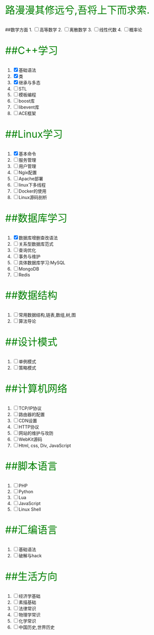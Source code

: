 <style>
p{color:green;font-size:32;}
</style>
<p>
路漫漫其修远兮,吾将上下而求索.
</p>
##数学方面
1. <input type="checkbox" name="math" >高等数学
2. <input type="checkbox" name="math">离散数学
3. <input type="checkbox" name="math">线性代数
4. <input type="checkbox" name="math">概率论

##C++学习
1. <input type="checkbox" name="c++" checked>基础语法
2. <input type="checkbox" name="c++" checked>类
3. <input type="checkbox" name="c++" checked>继承与多态
4. <input type="checkbox" name="c++">STL
5. <input type="checkbox" name="c++">模板编程
6. <input type="checkbox" name="c++">boost库
7. <input type="checkbox" name="c++">libevent库
8. <input type="checkbox" name="c++">ACE框架

##Linux学习
1. <input type="checkbox" name="linux" checked>基本命令
2. <input type="checkbox" name="linux">服务管理
3. <input type="checkbox" name="linux">用户管理
4. <input type="checkbox" name="linux">Ngix配置
5. <input type="checkbox" name="linux">Apache部署
6. <input type="checkbox" name="linux">linux下多线程
7. <input type="checkbox" name="linux">Docker的使用
8. <input type="checkbox" name="linux">Linux源码剖析

##数据库学习
1. <input type="checkbox" name="database" checked>数据库增删查改语法
2. <input type="checkbox" name="database">关系型数据库范式
3. <input type="checkbox" name="database">查询优化
4. <input type="checkbox" name="database">事务与维护
5. <input type="checkbox" name="database">具体数据库学习:MySQL
6. <input type="checkbox" name="database">MongoDB
7. <input type="checkbox" name="database">Redis

##数据结构
1. <input type="checkbox" name="struct">常用数据结构,链表,数组,树,图
2. <input type="checkbox" name="struct">算法导论

##设计模式
1. <input type="checkbox" name="design">单例模式
2. <input type="checkbox" name="design">策略模式

##计算机网络
1. <input type="checkbox" name="net">TCP/IP协议
2. <input type="checkbox" name="net">路由器的配置
3. <input type="checkbox" name="net">CDN设置
4. <input type="checkbox" name="net">HTTP协议
5. <input type="checkbox" name="net">网站的维护与攻防
6. <input type="checkbox" name="net">WebKit源码
7. <input type="checkbox" name="net">Html, css, Div, JavaScript

##脚本语言
1. <input type="checkbox" name="shell">PHP
2. <input type="checkbox" name="shell">Python
3. <input type="checkbox" name="shell">Lua
4. <input type="checkbox" name="shell">JavaScript
5. <input type="checkbox" name="shell">Linux Shell

##汇编语言
1. <input type="checkbox" name="assembler">基础语法
2. <input type="checkbox" name="assembler">破解与hack


##生活方向
1. <input type="checkbox" name="life">经济学基础
2. <input type="checkbox" name="life">素描基础
3. <input type="checkbox" name="life">法律常识
4. <input type="checkbox" name="life">物理学常识
5. <input type="checkbox" name="life">化学常识
6. <input type="checkbox" name="life">中国历史,世界历史